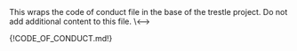 <!-->This wraps the code of conduct file in the base of the trestle project.

Do not add additional content to this file.
\<-->
{!CODE_OF_CONDUCT.md!}
